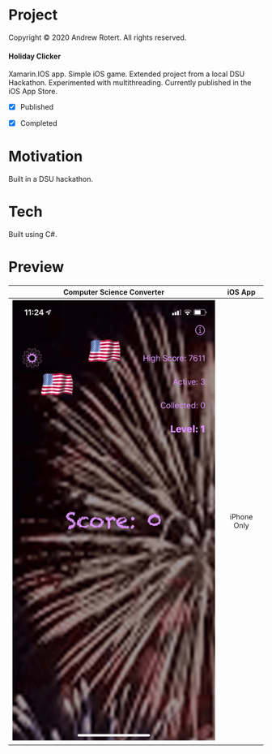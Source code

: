 # Project
Copyright © 2020 Andrew Rotert. All rights reserved.
#### Holiday Clicker
Xamarin.IOS app. Simple iOS game. Extended project from a local DSU Hackathon. Experimented with multithreading. Currently published in the iOS App Store. 

- [x] Published 
- [x] Completed


# Motivation
Built in a DSU hackathon.


# Tech
Built using C#.


# Preview
Computer Science Converter                 |  iOS App
:-------------------------:|:-------------------------:
![alt text 1](https://github.com/ajrotert/Holiday-Clicker/blob/master/HolidayClicker.gif?raw=true)  |   iPhone Only
